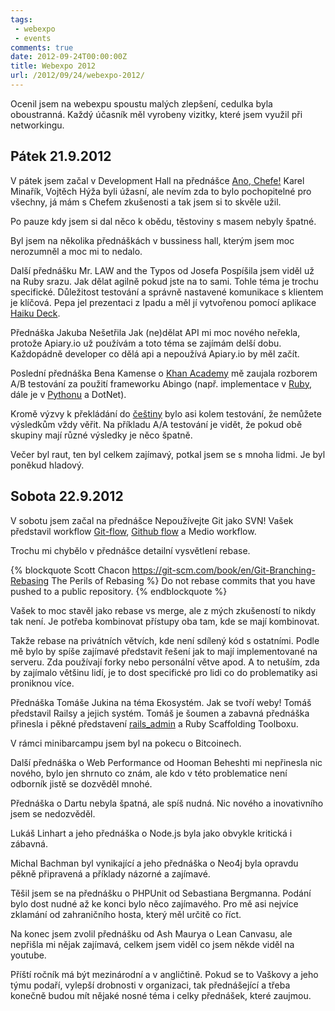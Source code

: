 ```yaml
---
tags:
 - webexpo
 - events
comments: true
date: 2012-09-24T00:00:00Z
title: Webexpo 2012
url: /2012/09/24/webexpo-2012/
---
```


Ocenil jsem na webexpu spoustu malých zlepšení, cedulka byla oboustranná. Každý účasník měl vyrobeny vizitky, které jsem využil při networkingu.

<!--more-->

## Pátek 21.9.2012

V pátek jsem začal v Development Hall na přednášce [Ano, Chefe!](https://www.slideshare.net/karmi/shells-kitchen-infrastructure-as-code-webexpo-2012) Karel Minařík, Vojtěch Hýža byli úžasní, ale nevím zda to bylo pochopitelné pro všechny, já mám s Chefem zkušenosti a tak jsem si to skvěle užil.

Po pauze kdy jsem si dal něco k obědu, těstoviny s masem nebyly špatné.

Byl jsem na několika přednáškách v bussiness hall, kterým jsem moc nerozumněl a moc mi to nedalo.

Další přednášku Mr. LAW and the Typos od Josefa Pospíšila jsem viděl už na Ruby srazu. Jak dělat agilně pokud jste na to sami. Tohle téma je trochu specifické. Důležitost testování a správně nastavené komunikace s klientem je klíčová. Pepa jel prezentaci z Ipadu a měl jí vytvořenou pomocí aplikace [Haiku Deck](https://www.haikudeck.com/).

Přednáška Jakuba Nešetřila Jak (ne)dělat API mi moc nového neřekla, protože Apiary.io už používám a toto téma se zajímám delší dobu. Každopádně developer co dělá api a nepoužívá Apiary.io by měl začít.

Poslední přednáška Bena Kamense o [Khan Academy](https://www.khanacademy.org/) mě zaujala rozborem A/B testování za použití frameworku Abingo (např. implementace v [Ruby](https://www.bingocardcreator.com/abingo), dále je v [Pythonu](https://github.com/kamens/gae_bingo) a DotNet).

Kromě výzvy k překládání do [češtiny](https://josefstepanek.cz/2283/pojdte-spoluutvaret-budoucnost-vzdelavani.html) bylo asi kolem testování, že nemůžete výsledkům vždy věřit. Na příkladu A/A testování je vidět, že pokud obě skupiny mají různé výsledky je něco špatně.

Večer byl raut, ten byl celkem zajímavý, potkal jsem se s mnoha lidmi. Je byl poněkud hladový.

## Sobota 22.9.2012

V sobotu jsem začal na přednášce Nepoužívejte Git jako SVN! Vašek představil workflow [Git-flow](https://nvie.com/posts/a-successful-git-branching-model/), [Github flow](https://scottchacon.com/2011/08/31/github-flow.html) a Medio workflow.

Trochu mi chybělo v přednášce detailní vysvětlení rebase.

{% blockquote Scott Chacon https://git-scm.com/book/en/Git-Branching-Rebasing The Perils of Rebasing %}
Do not rebase commits that you have pushed to a public repository.
{% endblockquote %}

Vašek to moc stavěl jako rebase vs merge, ale z mých zkušeností to nikdy tak není. Je potřeba kombinovat přístupy oba tam, kde se mají kombinovat.

Takže rebase na privátních větvích, kde není sdílený kód s ostatními. Podle mě bylo by spíše zajímavé představit řešení jak to mají implementované na serveru. Zda používají forky nebo personální větve apod. A to netuším, zda by zajímalo většinu lidí, je to dost specifické pro lidi co do problematiky asi proniknou více.

Přednáška Tomáše Jukina na téma Ekosystém. Jak se tvoří weby! Tomáš představil Railsy a jejich systém. Tomáš je šoumen a zabavná přednáška přinesla i pěkné představení [rails_admin](https://github.com/Juicymo/rails_admin) a Ruby Scaffolding Toolboxu.

V rámci minibarcampu jsem byl na pokecu o Bitcoinech.

Další přednáška o Web Performance od Hooman Beheshti mi nepřinesla nic nového, bylo jen shrnuto co znám, ale kdo v této problematice není odborník jistě se dozvěděl mnohé.

Přednáška o Dartu nebyla špatná, ale spíš nudná. Nic nového a inovativního jsem se nedozvěděl.

Lukáš Linhart a jeho přednáška o Node.js byla jako obvykle kritická i zábavná.

Michal Bachman byl vynikající a jeho přednáška o Neo4j byla opravdu pěkně připravená a příklady názorné a zajímavé.

Těšil jsem se na přednášku o PHPUnit od Sebastiana Bergmanna. Podání bylo dost nudné až ke konci bylo něco zajímavého. Pro mě asi nejvíce zklamání od zahraničního hosta, který měl určitě co říct.

Na konec jsem zvolil přednášku od Ash Maurya o Lean Canvasu, ale nepřišla mi nějak zajímavá, celkem jsem viděl co jsem někde viděl na youtube.

Příští ročník má být mezinárodní a v angličtině. Pokud se to Vaškovy a jeho týmu podaří, vylepší drobnosti v organizaci, tak přednášející a třeba konečně budou mít nějaké nosné téma i celky přednášek, které zaujmou.









